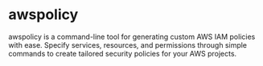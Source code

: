 # awspolicy
awspolicy is a command-line tool for generating custom AWS IAM policies with ease. Specify services, resources, and permissions through simple commands to create tailored security policies for your AWS projects.
